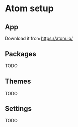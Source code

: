 # Atom setup

## App

Download it from <a href="https://atom.io/" target="_blank">https://atom.io/</a>


## Packages

TODO


## Themes

TODO


## Settings

TODO
